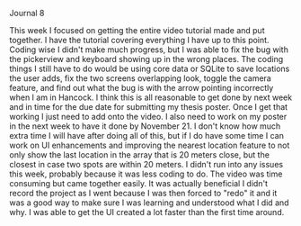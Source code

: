Journal 8

This week I focused on getting the entire video tutorial made and put together. I have the tutorial covering everything I have up to this point. Coding wise I didn't make much progress, but I was able to fix the bug with the pickerview and keyboard showing up in the wrong places. The coding things I still have to do would be using core data or SQLite to save locations the user adds, fix the two screens overlapping look, toggle the camera feature, and find out what the bug is with the arrow pointing incorrectly when I am in Hancock. I think this is all reasonable to get done by next week and in time for the due date for submitting my thesis poster. Once I get that working I just need to add onto the video. I also need to work on my poster in the next week to have it done by November 21. I don't know how much extra time I will have after doing all of this, but if I do have some time I can work on UI enhancements and improving the nearest location feature to not only show the last location in the array that is 20 meters close, but the closest in case two spots are within 20 meters. 
I didn't run into any issues this week, probably because it was less coding to do. The video was time consuming but came together easily. It was actually beneficial I didn't record the project as I went because I was then forced to "redo" it and it was a good way to make sure I was learning and understood what I did and why. I was able to get the UI created a lot faster than the first time around.